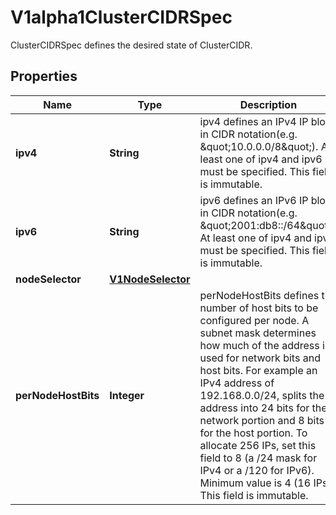 

# V1alpha1ClusterCIDRSpec

ClusterCIDRSpec defines the desired state of ClusterCIDR.

## Properties

| Name | Type | Description | Notes |
|------------ | ------------- | ------------- | -------------|
|**ipv4** | **String** | ipv4 defines an IPv4 IP block in CIDR notation(e.g. \&quot;10.0.0.0/8\&quot;). At least one of ipv4 and ipv6 must be specified. This field is immutable. |  [optional] |
|**ipv6** | **String** | ipv6 defines an IPv6 IP block in CIDR notation(e.g. \&quot;2001:db8::/64\&quot;). At least one of ipv4 and ipv6 must be specified. This field is immutable. |  [optional] |
|**nodeSelector** | [**V1NodeSelector**](V1NodeSelector.md) |  |  [optional] |
|**perNodeHostBits** | **Integer** | perNodeHostBits defines the number of host bits to be configured per node. A subnet mask determines how much of the address is used for network bits and host bits. For example an IPv4 address of 192.168.0.0/24, splits the address into 24 bits for the network portion and 8 bits for the host portion. To allocate 256 IPs, set this field to 8 (a /24 mask for IPv4 or a /120 for IPv6). Minimum value is 4 (16 IPs). This field is immutable. |  |



